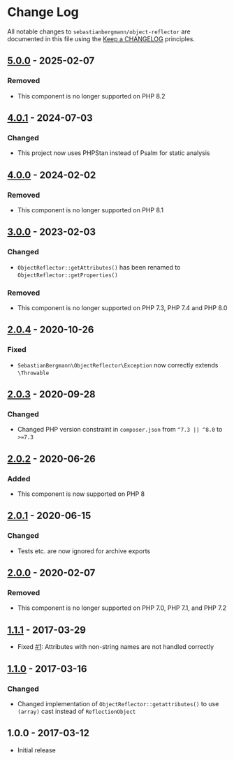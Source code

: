 # Change Log

All notable changes to `sebastianbergmann/object-reflector` are documented in this file using the [Keep a CHANGELOG](http://keepachangelog.com/) principles.

## [5.0.0] - 2025-02-07

### Removed

* This component is no longer supported on PHP 8.2

## [4.0.1] - 2024-07-03

### Changed

* This project now uses PHPStan instead of Psalm for static analysis

## [4.0.0] - 2024-02-02

### Removed

* This component is no longer supported on PHP 8.1

## [3.0.0] - 2023-02-03

### Changed

* `ObjectReflector::getAttributes()` has been renamed to `ObjectReflector::getProperties()`

### Removed

* This component is no longer supported on PHP 7.3, PHP 7.4 and PHP 8.0

## [2.0.4] - 2020-10-26

### Fixed

* `SebastianBergmann\ObjectReflector\Exception` now correctly extends `\Throwable`

## [2.0.3] - 2020-09-28

### Changed

* Changed PHP version constraint in `composer.json` from `^7.3 || ^8.0` to `>=7.3`

## [2.0.2] - 2020-06-26

### Added

* This component is now supported on PHP 8

## [2.0.1] - 2020-06-15

### Changed

* Tests etc. are now ignored for archive exports

## [2.0.0] - 2020-02-07

### Removed

* This component is no longer supported on PHP 7.0, PHP 7.1, and PHP 7.2

## [1.1.1] - 2017-03-29

* Fixed [#1](https://github.com/sebastianbergmann/object-reflector/issues/1): Attributes with non-string names are not handled correctly

## [1.1.0] - 2017-03-16

### Changed

* Changed implementation of `ObjectReflector::getattributes()` to use `(array)` cast instead of `ReflectionObject`

## 1.0.0 - 2017-03-12

* Initial release

[5.0.0]: https://github.com/sebastianbergmann/object-reflector/compare/4.0...main
[4.0.1]: https://github.com/sebastianbergmann/object-reflector/compare/4.0.0...4.0.1
[4.0.0]: https://github.com/sebastianbergmann/object-reflector/compare/3.0...4.0.0
[3.0.0]: https://github.com/sebastianbergmann/object-reflector/compare/2.0.4...3.0.0
[2.0.4]: https://github.com/sebastianbergmann/object-reflector/compare/2.0.3...2.0.4
[2.0.3]: https://github.com/sebastianbergmann/object-reflector/compare/2.0.2...2.0.3
[2.0.2]: https://github.com/sebastianbergmann/object-reflector/compare/2.0.1...2.0.2
[2.0.1]: https://github.com/sebastianbergmann/object-reflector/compare/2.0.0...2.0.1
[2.0.0]: https://github.com/sebastianbergmann/object-reflector/compare/1.1.1...2.0.0
[1.1.1]: https://github.com/sebastianbergmann/object-reflector/compare/1.1.0...1.1.1
[1.1.0]: https://github.com/sebastianbergmann/object-reflector/compare/1.0.0...1.1.0
